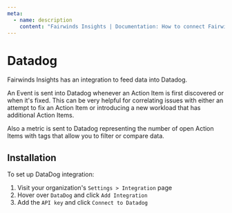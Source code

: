 ```yaml
---
meta:
  - name: description
    content: "Fairwinds Insights | Documentation: How to connect Fairwinds Insights to Datadog"
---
```

# Datadog
Fairwinds Insights has an integration to feed data into Datadog.

An Event is sent into Datadog whenever an Action Item is first discovered or when it's fixed. This can be very helpful for correlating issues with either an attempt to fix an Action Item or introducing a new workload that has additional Action Items.

Also a metric is sent to Datadog representing the number of open Action Items with tags that allow you to filter or compare data.

## Installation
To set up DataDog integration:
1. Visit your organization's `Settings > Integration` page
2. Hover over `DataDog` and click `Add Integration`
3. Add the `API key` and click `Connect to Datadog`
